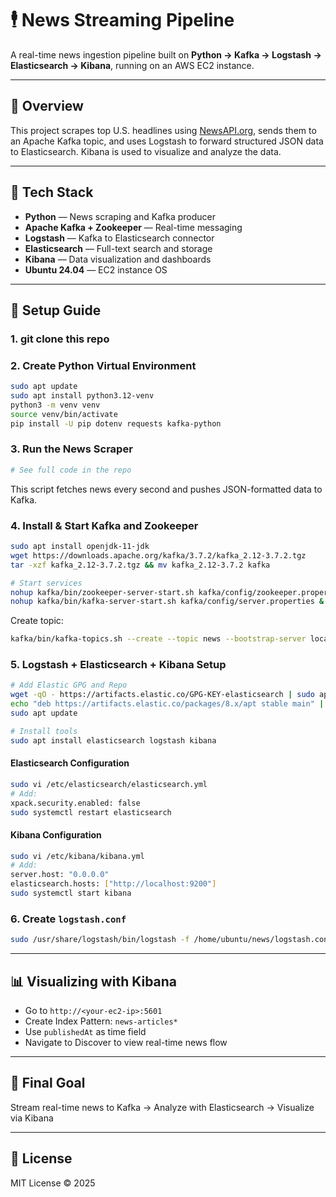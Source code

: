 # 🕴️ News Streaming Pipeline

A real-time news ingestion pipeline built on **Python → Kafka → Logstash → Elasticsearch → Kibana**, running on an AWS EC2 instance.

---

## 📌 Overview

This project scrapes top U.S. headlines using [NewsAPI.org](https://newsapi.org), sends them to an Apache Kafka topic, and uses Logstash to forward structured JSON data to Elasticsearch. Kibana is used to visualize and analyze the data.

---

## 🔧 Tech Stack

* **Python** — News scraping and Kafka producer
* **Apache Kafka + Zookeeper** — Real-time messaging
* **Logstash** — Kafka to Elasticsearch connector
* **Elasticsearch** — Full-text search and storage
* **Kibana** — Data visualization and dashboards
* **Ubuntu 24.04** — EC2 instance OS

---

## 🚀 Setup Guide
### 1. git clone this repo
### 2. Create Python Virtual Environment

```bash
sudo apt update
sudo apt install python3.12-venv
python3 -m venv venv
source venv/bin/activate
pip install -U pip dotenv requests kafka-python
```

### 3. Run the News Scraper

```python
# See full code in the repo
```

This script fetches news every second and pushes JSON-formatted data to Kafka.

### 4. Install & Start Kafka and Zookeeper

```bash
sudo apt install openjdk-11-jdk
wget https://downloads.apache.org/kafka/3.7.2/kafka_2.12-3.7.2.tgz
tar -xzf kafka_2.12-3.7.2.tgz && mv kafka_2.12-3.7.2 kafka
```

```bash
# Start services
nohup kafka/bin/zookeeper-server-start.sh kafka/config/zookeeper.properties &
nohup kafka/bin/kafka-server-start.sh kafka/config/server.properties &
```

Create topic:

```bash
kafka/bin/kafka-topics.sh --create --topic news --bootstrap-server localhost:9092 --partitions 1 --replication-factor 1
```

### 5. Logstash + Elasticsearch + Kibana Setup

```bash
# Add Elastic GPG and Repo
wget -qO - https://artifacts.elastic.co/GPG-KEY-elasticsearch | sudo apt-key add -
echo "deb https://artifacts.elastic.co/packages/8.x/apt stable main" | sudo tee /etc/apt/sources.list.d/elastic-8.x.list
sudo apt update

# Install tools
sudo apt install elasticsearch logstash kibana
```

#### Elasticsearch Configuration

```bash
sudo vi /etc/elasticsearch/elasticsearch.yml
# Add:
xpack.security.enabled: false
sudo systemctl restart elasticsearch
```

#### Kibana Configuration

```bash
sudo vi /etc/kibana/kibana.yml
# Add:
server.host: "0.0.0.0"
elasticsearch.hosts: ["http://localhost:9200"]
sudo systemctl start kibana
```

### 6. Create `logstash.conf`

```bash
sudo /usr/share/logstash/bin/logstash -f /home/ubuntu/news/logstash.conf
```

---

## 📊 Visualizing with Kibana

* Go to `http://<your-ec2-ip>:5601`
* Create Index Pattern: `news-articles*`
* Use `publishedAt` as time field
* Navigate to Discover to view real-time news flow


---

## 🧭 Final Goal

Stream real-time news to Kafka → Analyze with Elasticsearch → Visualize via Kibana

---

## 📄 License

MIT License © 2025

